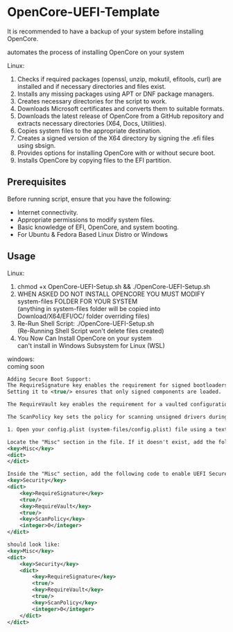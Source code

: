 # OpenCore-UEFI-Template  
It is recommended to have a backup of your system before installing OpenCore.  

automates the process of installing OpenCore on your system

Linux:
1. Checks if required packages (openssl, unzip, mokutil, efitools, curl) are installed and if necessary directories and files exist.
2. Installs any missing packages using APT or DNF package managers.
3. Creates necessary directories for the script to work.
4. Downloads Microsoft certificates and converts them to suitable formats.
5. Downloads the latest release of OpenCore from a GitHub repository and extracts necessary directories (X64, Docs, Utilities).
6. Copies system files to the appropriate destination.
7. Creates a signed version of the X64 directory by signing the .efi files using sbsign.
8. Provides options for installing OpenCore with or without secure boot.
9. Installs OpenCore by copying files to the EFI partition.

## Prerequisites
Before running script, ensure that you have the following:
- Internet connectivity.
- Appropriate permissions to modify system files.
- Basic knowledge of EFI, OpenCore, and system booting.
- For Ubuntu & Fedora Based Linux Distro or Windows

## Usage
Linux:
1. chmod +x OpenCore-UEFI-Setup.sh && ./OpenCore-UEFI-Setup.sh
2. WHEN ASKED DO NOT INSTALL OPENCORE YOU MUST MODIFY system-files FOLDER FOR YOUR SYSTEM  
(anything in system-files folder will be copied into Download/X64/EFI/OC/ folder overriding files)  
3. Re-Run Shell Script: ./OpenCore-UEFI-Setup.sh  
(Re-Running Shell Script won't delete files created)  
4. You Now Can Install OpenCore on your system  
can't install in  Windows Subsystem for Linux (WSL)  

windows:  
coming soon  

```xml
Adding Secure Boot Support:  
The RequireSignature key enables the requirement for signed bootloaders and kernel extensions (kexts).  
Setting it to <true/> ensures that only signed components are loaded.  

The RequireVault key enables the requirement for a vaulted configuration, which provides additional security measures. Setting it to <true/> ensures that the configuration is vaulted.  

The ScanPolicy key sets the policy for scanning unsigned drivers during boot. Setting it to <integer>0</integer> allows all drivers to load regardless of their signatures. You can change this value if you want to enforce stricter policies.  

1. Open your config.plist (system-files/config.plist) file using a text editor.  

Locate the "Misc" section in the file. If it doesn't exist, add the following code to create it:  
<key>Misc</key>
<dict>
</dict>

Inside the "Misc" section, add the following code to enable UEFI Secure Boot:
<key>Security</key>
<dict>
    <key>RequireSignature</key>
    <true/>
    <key>RequireVault</key>
    <true/>
    <key>ScanPolicy</key>
    <integer>0</integer>
</dict>

should look like:
<key>Misc</key>
<dict>
    <key>Security</key>
    <dict>
        <key>RequireSignature</key>
        <true/>
        <key>RequireVault</key>
        <true/>
        <key>ScanPolicy</key>
        <integer>0</integer>
    </dict>
</dict>
